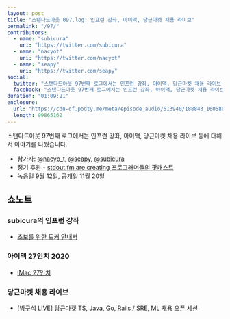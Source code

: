 ```yaml
---
layout: post
title: "스탠다드아웃 097.log: 인프런 강좌, 아이맥, 당근마켓 채용 라이브"
permalink: "/97/"
contributors: 
  - name: "subicura"
    uri: "https://twitter.com/subicura"
  - name: "nacyot"
    uri: "https://twitter.com/nacyot"
  - name: "seapy"
    uri: "https://twitter.com/seapy"
social:
  twitter: "스탠다드아웃 97번째 로그에서는 인프런 강좌, 아이맥, 당근마켓 채용 라이브 등에 대해서 이야기를 나눴습니다."
  facebook: "스탠다드아웃 97번째 로그에서는 인프런 강좌, 아이맥, 당근마켓 채용 라이브 등에 대해서 이야기를 나눴습니다."
duration: "01:09:21"
enclosure:
  url: "https://cdn-cf.podty.me/meta/episode_audio/513940/188843_1605862869487.mp3"
  length: 99865162
---
```


스탠다드아웃 97번째 로그에서는 인프런 강좌, 아이맥, 당근마켓 채용 라이브 등에 대해서 이야기를 나눴습니다.

* 참가자: [@nacyo_t][nac], [@seapy][sea], [@subicura][sub]
* 정기 후원 - [stdout.fm are creating 프로그래머들의 팟캐스트](https://www.patreon.com/stdoutfm)
* 녹음일 9월 12일, 공개일 11월 20일

[sea]: https://twitter.com/seapy
[sub]: https://twitter.com/subicura
[nac]: https://twitter.com/nacyo_t

## 쇼노트
### subicura의 인프런 강좌
* [초보를 위한 도커 안내서](https://www.inflearn.com/course/%EB%8F%84%EC%BB%A4-%EC%9E%85%EB%AC%B8)

### 아이맥 27인치 2020
* [iMac 27인치](https://www.apple.com/kr/imac/)

### 당근마켓 채용 라이브
* [[방구석 LIVE] 당근마켓 TS, Java, Go, Rails / SRE, ML 채용 오픈 세션](https://festa.io/events/1185)
